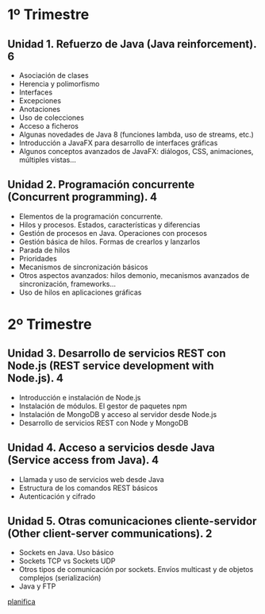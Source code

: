 
# 1º Trimestre

## Unidad 1. Refuerzo de Java (Java reinforcement). 6

- Asociación de clases 
- Herencia y polimorfismo 
- Interfaces
- Excepciones 
- Anotaciones
- Uso de colecciones
- Acceso a ficheros
- Algunas novedades de Java 8 (funciones lambda, uso de streams, etc.) 
- Introducción a JavaFX para desarrollo de interfaces gráficas
- Algunos conceptos avanzados de JavaFX: diálogos, CSS, animaciones, múltiples vistas...

## Unidad 2. Programación concurrente (Concurrent programming). 4

- Elementos de la programación concurrente.
- Hilos y procesos. Estados, características y diferencias
- Gestión de procesos en Java. Operaciones con procesos
- Gestión básica de hilos. Formas de crearlos y lanzarlos
- Parada de hilos
- Prioridades
- Mecanismos de sincronización básicos
- Otros aspectos avanzados: hilos demonio, mecanismos avanzados de sincronización, frameworks...
- Uso de hilos en aplicaciones gráficas

# 2º Trimestre

## Unidad 3. Desarrollo de servicios REST con Node.js (REST service development with Node.js). 4

- Introducción e instalación de Node.js
- Instalación de módulos. El gestor de paquetes npm 
- Instalación de MongoDB y acceso al servidor desde Node.js 
- Desarrollo de servicios REST con Node y MongoDB

## Unidad 4. Acceso a servicios desde Java (Service access from Java). 4

- Llamada y uso de servicios web desde Java 
- Estructura de los comandos REST básicos 
- Autenticación y cifrado

## Unidad 5. Otras comunicaciones cliente-servidor (Other client-server communications). 2

- Sockets en Java. Uso básico
- Sockets TCP vs Sockets UDP
- Otros tipos de comunicación por sockets. Envíos multicast y de objetos complejos (serialización)
- Java y FTP

[planifica](https://github.com/manviny/PSP/blob/master/Planificaci%C3%B3n%20de%20procesos.md)

